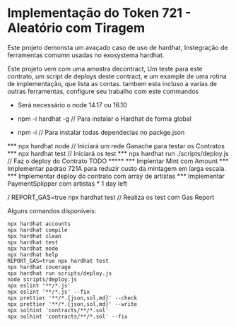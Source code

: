 # Implementação do Token 721 - Aleatório com Tiragem

Este projeto demonsta um avaçado caso de uso de hardhat, Instegração de ferramentas comumn usadas no exosystema hardhat.

Este projeto vem com uma amostra decontract, Um teste para este contrato, um script de deploys deste  contract, e um example de uma rotina de implementação, que lista as contas. tambem esta incluso a varias de outras ferramentas, configure seu trabalho com este commandos

- Será necessário o node 14.17 ou 16.10

- npm -i hardhat -g // Para instalar o Hardhat de forma global
- npm -i // Para instalar todas dependecias no packge.json


*** npx hardhat node // Iniciará um rede Ganache para testar os Contratos
*** npx hardhat test // Iniciará os test 
*** npx hardhat run ./scripts/deploy.js
// Faz o deploy do Contrato 
     TODO *****
    *** Implentar Mint com Amount 
    *** Implementar padrao 721A para reduzir custo da mintagem em larga escala.
    *** Implementar deploy do contrato com array de artistas 
    *** Implementar PaymentSplipper com artistas
        * 1 day left

/ REPORT_GAS=true npx hardhat test // Realiza os test com Gas Report 


Alguns comandos disponíveis: 


```shell
npx hardhat accounts
npx hardhat compile
npx hardhat clean
npx hardhat test
npx hardhat node
npx hardhat help
REPORT_GAS=true npx hardhat test
npx hardhat coverage
npx hardhat run scripts/deploy.js
node scripts/deploy.js
npx eslint '**/*.js'
npx eslint '**/*.js' --fix
npx prettier '**/*.{json,sol,md}' --check
npx prettier '**/*.{json,sol,md}' --write
npx solhint 'contracts/**/*.sol'
npx solhint 'contracts/**/*.sol' --fix
```